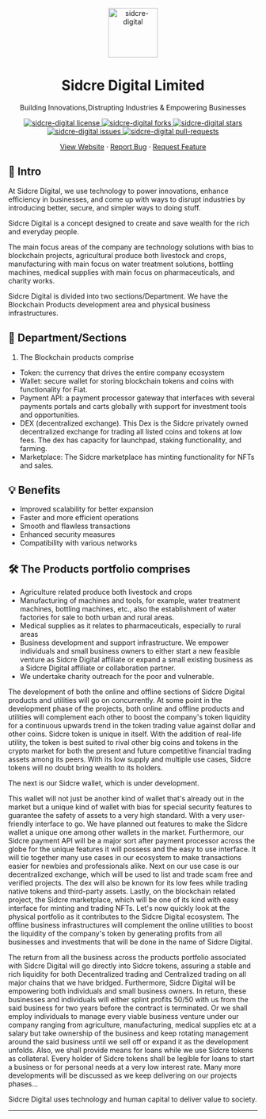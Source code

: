 <p align="center">
<img src="https://i.ibb.co/47WGFTq/256.png" alt="sidcre-digital" width="100" border="0">
<h1 align="center">
Sidcre Digital Limited
</h1>
</p>
<p align="center">
Building Innovations,Distrupting Industries & Empowering Businesses

</p>

<p align="center">
<a href="https://github.com/sidcretoken/sidcre-token/blob/main/LICENSE" target="blank">
<img src="https://img.shields.io/github/license/sidcretoken/sidcre-token" alt="sidcre-digital license" />
</a>
<a href="https://github.com/sidcretoken/sidcre-token/fork" target="blank">
<img src="https://img.shields.io/github/forks/sidcretoken/sidcre-token?style=flat-square" alt="sidcre-digital forks"/>
</a>
<a href="https://github.com/sidcretoken/sidcre-token/stargazers" target="blank">
<img src="https://img.shields.io/github/stars/sidcretoken/sidcre-token?style=flat-square" alt="sidcre-digital stars"/>
</a>
<a href="https://github.com/sidcretoken/sidcre-token/issues" target="blank">
<img src="https://img.shields.io/github/issues/sidcretoken/sidcre-token?style=flat-square" alt="sidcre-digital issues"/>
</a>
<a href="https://github.com/sidcretoken/sidcre-token/pulls" target="blank">
<img src="https://img.shields.io/github/issues-pr/sidcretoken/sidcre-token?style=flat-square" alt="sidcre-digital pull-requests"/>
</a>
</p>

<p align="center">
    <a href="https://sidcredigital.com/" target="blank">View Website</a>
    ·
    <a href="https://github.com/sidcretoken/sidcre-token/issues/new/choose">Report Bug</a>
    ·
    <a href="https://github.com/sidcretoken/sidcre-token/issues/new/choose">Request Feature</a>
</p>

## 🚀 Intro

At Sidcre Digital, we use technology to power innovations, enhance efficiency in businesses, and come up with ways to disrupt industries by introducing better, secure, and simpler ways to doing stuff.


<p align="left">Sidcre Digital is a concept designed to create and save wealth for the rich and everyday people. </p>

<p align="left">The main focus areas of the company are technology solutions with bias to blockchain projects, agricultural produce both livestock and crops, manufacturing with main focus on water treatment solutions, bottling machines, medical supplies with main focus on pharmaceuticals, and charity works.</p>

<p align="left">Sidcre Digital is divided into two sections/Department. We have the Blockchain Products development area and physical business infrastructures. </p>

## 🧐 Department/Sections 

1.	The Blockchain products comprise

- Token: the currency that drives the entire company ecosystem 
- Wallet: secure wallet for storing blockchain tokens and coins with functionality for Fiat.
- Payment API: a payment processor gateway that interfaces with several payments portals and carts globally with support for investment tools and opportunities. 
- DEX (decentralized exchange). This Dex is the Sidcre privately owned decentralized exchange for trading all listed coins and tokens at low fees. The dex has capacity for launchpad, staking functionality, and farming. 
- Marketplace: The Sidcre marketplace has minting functionality for NFTs and sales.   


## 💡 Benefits

- Improved scalability for better expansion
-  Faster and more efficient operations
- Smooth and flawless transactions
- Enhanced security measures
- Compatibility with various networks

## 🛠️ The Products portfolio comprises

- Agriculture related produce both livestock and crops 
- Manufacturing of machines and tools, for example, water treatment machines, bottling machines, etc., also the establishment of water factories for sale to both urban and rural areas. 
- Medical supplies as it relates to pharmaceuticals, especially to rural areas 
- Business development and support infrastructure. We empower individuals and small business owners to either start a new feasible venture as Sidcre Digital affiliate or expand a small existing business as a Sidcre Digital affiliate or collaboration partner. 
- We undertake charity outreach for the poor and vulnerable.

<p align="left">The development of both the online and offline sections of Sidcre Digital products and utilities will go on concurrently. 
At some point in the development phase of the projects, both online and offline products and utilities will complement each other to boost the company's token liquidity for a continuous upwards trend in the token trading value against dollar and other coins.
Sidcre token is unique in itself. With the addition of real-life utility, the token is best suited to rival other big coins and tokens in the crypto market for both the present and future competitive financial trading assets among its peers.
With its low supply and multiple use cases, Sidcre tokens will no doubt bring wealth to its holders.</p>

<p align="left">The next is our Sidcre wallet, which is under development.</p>

<p align="left">This wallet will not just be another kind of wallet that's already out in the market but a unique kind of wallet with bias for special security features to guarantee the safety of assets to a very high standard. With a very user-friendly interface to go. 
We have planned out features to make the Sidcre wallet a unique one among other wallets in the market.
Furthermore, our Sidcre payment API will be a major sort after payment processor across the globe for the unique features it will possess and the easy to use interface.
It will tie together many use cases in our ecosystem to make transactions easier for newbies and professionals alike.
Next on our use case is our decentralized exchange, which will be used to list and trade scam free and verified projects.
The dex will also be known for its low fees while trading native tokens and third-party assets.
Lastly, on the blockchain related project, the Sidcre marketplace, which will be one of its kind with easy interface for minting and trading NFTs.
Let's now quickly look at the physical portfolio as it contributes to the Sidcre Digital ecosystem. 
The offline business infrastructures will complement the online utilities to boost the liquidity of the company's token by generating profits from all businesses and investments that will be done in the name of Sidcre Digital.</p>

<p align="left">The return from all the business across the products portfolio associated with Sidcre Digital will go directly into Sidcre tokens, assuring a stable and rich liquidity for both Decentralized trading and Centralized trading on all major chains that we have bridged.
Furthermore, Sidcre Digital will be empowering both individuals and small business owners. 
In return, these businesses and individuals will either splint profits 50/50 with us from the said business for two years before the contract is terminated. Or we shall employ individuals to manage every viable business venture under our company ranging from agriculture, manufacturing, medical supplies etc at a salary but take ownership of the business and keep rotating management around the said business until we sell off or expand it as the development unfolds.
Also, we shall provide means for loans while we use Sidcre tokens as collateral. 
Every holder of Sidcre tokens shall be legible for loans to start a business or for personal needs at a very low interest rate.
Many more developments will be discussed as we keep delivering on our projects phases...</p>

<p align="left">Sidcre Digital uses technology and human capital to deliver value to society. </p>



<hr>



